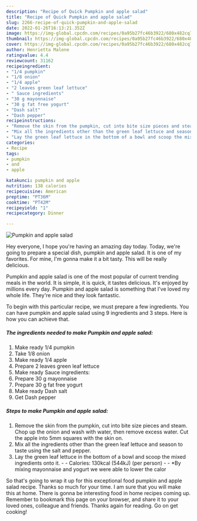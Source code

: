 ```yaml
---
description: "Recipe of Quick Pumpkin and apple salad"
title: "Recipe of Quick Pumpkin and apple salad"
slug: 2266-recipe-of-quick-pumpkin-and-apple-salad
date: 2022-01-26T16:13:21.352Z
image: https://img-global.cpcdn.com/recipes/0a95b27fc46b3922/680x482cq70/pumpkin-and-apple-salad-recipe-main-photo.jpg
thumbnail: https://img-global.cpcdn.com/recipes/0a95b27fc46b3922/680x482cq70/pumpkin-and-apple-salad-recipe-main-photo.jpg
cover: https://img-global.cpcdn.com/recipes/0a95b27fc46b3922/680x482cq70/pumpkin-and-apple-salad-recipe-main-photo.jpg
author: Henrietta Malone
ratingvalue: 4.4
reviewcount: 31162
recipeingredient:
- "1/4 pumpkin"
- "1/8 onion"
- "1/4 apple"
- "2 leaves green leaf lettuce"
- " Sauce ingredients"
- "30 g mayonnaise"
- "30 g fat free yogurt"
- "Dash salt"
- "Dash pepper"
recipeinstructions:
- "Remove the skin from the pumpkin, cut into bite size pieces and steam. Chop up the onion and wash with water, then remove excess water. Cut the apple into 5mm squares with the skin on."
- "Mix all the ingredients other than the green leaf lettuce and season to taste using the salt and pepper."
- "Lay the green leaf lettuce in the bottom of a bowl and scoop the mixed ingredients onto it.    Calories: 130kcal (544kJ) (per person)  *By mixing mayonnaise and yogurt we were able to lower the calor"
categories:
- Recipe
tags:
- pumpkin
- and
- apple

katakunci: pumpkin and apple 
nutrition: 138 calories
recipecuisine: American
preptime: "PT36M"
cooktime: "PT42M"
recipeyield: "1"
recipecategory: Dinner

---
```



![Pumpkin and apple salad](https://img-global.cpcdn.com/recipes/0a95b27fc46b3922/680x482cq70/pumpkin-and-apple-salad-recipe-main-photo.jpg)

Hey everyone, I hope you're having an amazing day today. Today, we're going to prepare a special dish, pumpkin and apple salad. It is one of my favorites. For mine, I'm gonna make it a bit tasty. This will be really delicious.



Pumpkin and apple salad is one of the most popular of current trending meals in the world. It is simple, it is quick, it tastes delicious. It's enjoyed by millions every day. Pumpkin and apple salad is something that I've loved my whole life. They're nice and they look fantastic.


To begin with this particular recipe, we must prepare a few ingredients. You can have pumpkin and apple salad using 9 ingredients and 3 steps. Here is how you can achieve that.

<!--inarticleads1-->

##### The ingredients needed to make Pumpkin and apple salad:

1. Make ready 1/4 pumpkin
1. Take 1/8 onion
1. Make ready 1/4 apple
1. Prepare 2 leaves green leaf lettuce
1. Make ready  Sauce ingredients:
1. Prepare 30 g mayonnaise
1. Prepare 30 g fat free yogurt
1. Make ready Dash salt
1. Get Dash pepper




<!--inarticleads2-->

##### Steps to make Pumpkin and apple salad:

1. Remove the skin from the pumpkin, cut into bite size pieces and steam. Chop up the onion and wash with water, then remove excess water. Cut the apple into 5mm squares with the skin on.
1. Mix all the ingredients other than the green leaf lettuce and season to taste using the salt and pepper.
1. Lay the green leaf lettuce in the bottom of a bowl and scoop the mixed ingredients onto it. -   -  Calories: 130kcal (544kJ) (per person) -  - *By mixing mayonnaise and yogurt we were able to lower the calor




So that's going to wrap it up for this exceptional food pumpkin and apple salad recipe. Thanks so much for your time. I am sure that you will make this at home. There is gonna be interesting food in home recipes coming up. Remember to bookmark this page on your browser, and share it to your loved ones, colleague and friends. Thanks again for reading. Go on get cooking!
